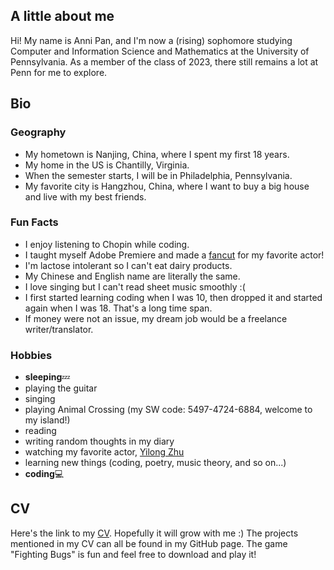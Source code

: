## A little about me

Hi! My name is Anni Pan, and I'm now a (rising) sophomore studying Computer and Information Science and Mathematics at the University of Pennsylvania. As a member of the class of 2023, there still remains a lot at Penn for me to explore. 

## Bio

### Geography
* My hometown is Nanjing, China, where I spent my first 18 years.
* My home in the US is Chantilly, Virginia.
* When the semester starts, I will be in Philadelphia, Pennsylvania.
* My favorite city is Hangzhou, China, where I want to buy a big house and live with my best friends.

### Fun Facts
* I enjoy listening to Chopin while coding.
* I taught myself Adobe Premiere and made a [fancut](https://www.bilibili.com/video/BV1xK411s7me?from=search&seid=17706359169206564063) for my favorite actor!
* I'm lactose intolerant so I can't eat dairy products.
* My Chinese and English name are literally the same.
* I love singing but I can't read sheet music smoothly :(
* I first started learning coding when I was 10, then dropped it and started again when I was 18. That's a long time span. 
* If money were not an issue, my dream job would be a freelance writer/translator.

### Hobbies
* **sleeping**💤 
* playing the guitar
* singing
* playing Animal Crossing (my SW code: 5497-4724-6884, welcome to my island!)
* reading
* writing random thoughts in my diary
* watching my favorite actor, [Yilong Zhu](https://zh.wikipedia.org/wiki/%E6%9C%B1%E4%B8%80%E9%BE%99)
* learning new things (coding, poetry, music theory, and so on...)
* **coding**💻

## CV
Here's the link to my [CV](https://drive.google.com/file/d/1VkJOhwfj5zFajCBW-hVY3ZAqGnll0Xf9/view?usp=sharing). Hopefully it will grow with me :)
The projects mentioned in my CV can all be found in my GitHub page. The game "Fighting Bugs" is fun and feel free to download and play it!
